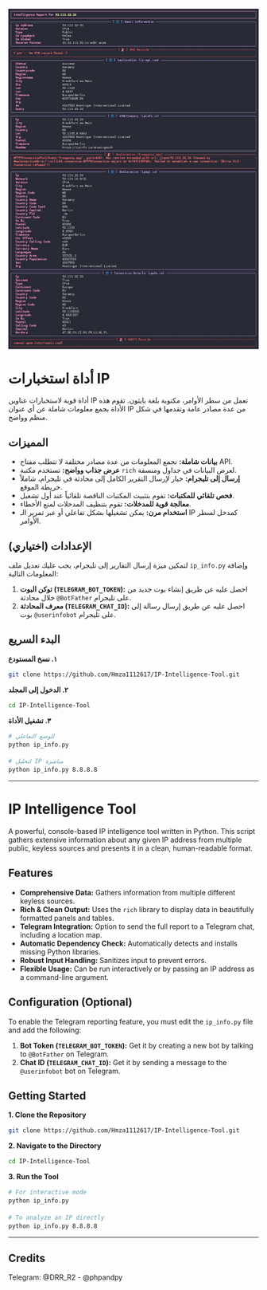 ![Tool Preview](./Screenshot_20250816-205928_Termux.png)

# أداة استخبارات IP

أداة قوية لاستخبارات عناوين IP تعمل من سطر الأوامر، مكتوبة بلغة بايثون. تقوم هذه الأداة بجمع معلومات شاملة عن أي عنوان IP من عدة مصادر عامة وتقدمها في شكل منظم وواضح.

## المميزات

-   **بيانات شاملة:** تجمع المعلومات من عدة مصادر مختلفة لا تتطلب مفتاح API.
-   **عرض جذاب وواضح:** تستخدم مكتبة `rich` لعرض البيانات في جداول ومنسقة.
-   **إرسال إلى تليجرام:** خيار لإرسال التقرير الكامل إلى محادثة في تليجرام، شاملاً خريطة الموقع.
-   **فحص تلقائي للمكتبات:** تقوم بتثبيت المكتبات الناقصة تلقائياً عند أول تشغيل.
-   **معالجة قوية للمدخلات:** تقوم بتنظيف المدخلات لمنع الأخطاء.
-   **استخدام مرن:** يمكن تشغيلها بشكل تفاعلي أو عبر تمرير الـ IP كمدخل لسطر الأوامر.

## الإعدادات (اختياري)

لتمكين ميزة إرسال التقارير إلى تليجرام، يجب عليك تعديل ملف `ip_info.py` وإضافة المعلومات التالية:

1.  **توكن البوت (`TELEGRAM_BOT_TOKEN`):** احصل عليه عن طريق إنشاء بوت جديد من خلال محادثة `@BotFather` على تليجرام.
2.  **معرف المحادثة (`TELEGRAM_CHAT_ID`):** احصل عليه عن طريق إرسال رسالة إلى بوت `@userinfobot` على تليجرام.

## البدء السريع

**١. نسخ المستودع**

```bash
git clone https://github.com/Hmza1112617/IP-Intelligence-Tool.git
```

**٢. الدخول إلى المجلد**

```bash
cd IP-Intelligence-Tool
```

**٣. تشغيل الأداة**

```bash
# للوضع التفاعلي
python ip_info.py

# لتحليل IP مباشرة
python ip_info.py 8.8.8.8
```

---

# IP Intelligence Tool

A powerful, console-based IP intelligence tool written in Python. This script gathers extensive information about any given IP address from multiple public, keyless sources and presents it in a clean, human-readable format.

## Features

-   **Comprehensive Data:** Gathers information from multiple different keyless sources.
-   **Rich & Clean Output:** Uses the `rich` library to display data in beautifully formatted panels and tables.
-   **Telegram Integration:** Option to send the full report to a Telegram chat, including a location map.
-   **Automatic Dependency Check:** Automatically detects and installs missing Python libraries.
-   **Robust Input Handling:** Sanitizes input to prevent errors.
-   **Flexible Usage:** Can be run interactively or by passing an IP address as a command-line argument.

## Configuration (Optional)

To enable the Telegram reporting feature, you must edit the `ip_info.py` file and add the following:

1.  **Bot Token (`TELEGRAM_BOT_TOKEN`):** Get it by creating a new bot by talking to `@BotFather` on Telegram.
2.  **Chat ID (`TELEGRAM_CHAT_ID`):** Get it by sending a message to the `@userinfobot` bot on Telegram.

## Getting Started

**1. Clone the Repository**

```bash
git clone https://github.com/Hmza1112617/IP-Intelligence-Tool.git
```

**2. Navigate to the Directory**

```bash
cd IP-Intelligence-Tool
```

**3. Run the Tool**

```bash
# For interactive mode
python ip_info.py

# To analyze an IP directly
python ip_info.py 8.8.8.8
```

---
## Credits

Telegram: @DRR_R2 - @phpandpy
